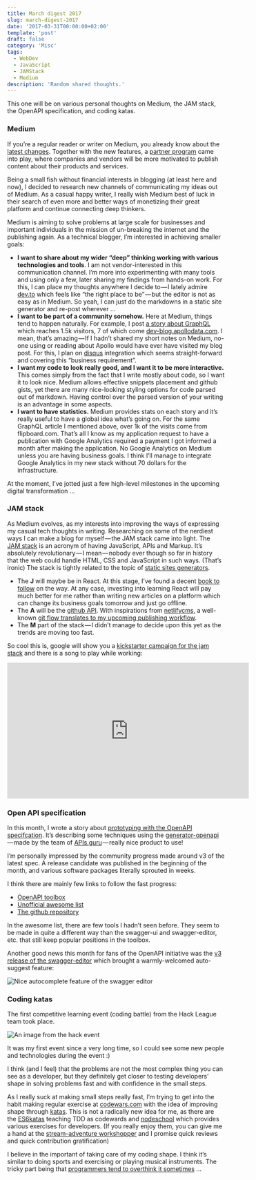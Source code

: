 ```yaml
---
title: March digest 2017
slug: march-digest-2017
date: '2017-03-31T00:00:00+02:00'
template: 'post'
draft: false
category: 'Misc'
tags:
  - WebDev
  - JavaScript
  - JAMStack
  - Medium
description: 'Random shared thoughts.'
---
```


This one will be on various personal thoughts on Medium, the JAM stack, the OpenAPI specification, and coding katas.

### Medium

If you’re a regular reader or writer on Medium, you already know about the [latest changes](https://medium.com/3minread). Together with the new features, a [partner program](https://help.medium.com/hc/en-us/articles/115004750267-Medium-Membership-Partner-Program-FAQ) came into play, where companies and vendors will be more motivated to publish content about their products and services.

Being a small fish without financial interests in blogging (at least here and now), I decided to research new channels of communicating my ideas out of Medium. As a casual happy writer, I really wish Medium best of luck in their search of even more and better ways of monetizing their great platform and continue connecting deep thinkers.

Medium is aiming to solve problems at large scale for businesses and important individuals in the mission of un-breaking the internet and the publishing again. As a technical blogger, I’m interested in achieving smaller goals:

- **I want to share about my wider “deep” thinking working with various technologies and tools**. I am not vendor-interested in this communication channel. I’m more into experimenting with many tools and using only a few, later sharing my findings from hands-on work. For this, I can place my thoughts anywhere I decide to — I lately admire [dev.to](https://dev.to/) which feels like “the right place to be” — but the editor is not as easy as in Medium. So yeah, I can just do the markdowns in a static site generator and re-post wherever …
- **I want to be part of a community somehow.** Here at Medium, things tend to happen naturally. For example, I post [a story about GraphQL](https://medium.com/@kalin.chernev/the-guide-to-learn-graphql-i-wish-i-found-few-months-go-97f9d9ca6f12) which reaches 1.5k visitors, 7 of which come [dev-blog.apollodata.com](http://dev-blog.apollodata.com/ 'dev-blog.apollodata.com'). I mean, that’s amazing — If I hadn’t shared my short notes on Medium, no-one using or reading about Apollo would have ever have visited my blog post. For this, I plan on [disqus](https://disqus.com/) integration which seems straight-forward and covering this “business requirement”.
- **I want my code to look really good, and I want it to be more interactive.** This comes simply from the fact that I write mostly about code, so I want it to look nice. Medium allows effective snippets placement and github gists, yet there are many nice-looking styling options for code parsed out of markdown. Having control over the parsed version of your writing is an advantage in some aspects.
- **I want to have statistics.** Medium provides stats on each story and it’s really useful to have a global idea what’s going on. For the same GraphQL article I mentioned above, over 1k of the visits come from flipboard.com. That’s all I know as my application request to have a publication with Google Analytics required a payment I got informed a month after making the application. No Google Analytics on Medium unless you are having business goals. I think I’ll manage to integrate Google Analytics in my new stack without 70 dollars for the infrastructure.

At the moment, I’ve jotted just a few high-level milestones in the upcoming digital transformation …

### JAM stack

As Medium evolves, as my interests into improving the ways of expressing my casual tech thoughts in writing. Researching on some of the nerdiest ways I can make a blog for myself — the JAM stack came into light. The [JAM stack](https://jamstack.org/) is an acronym of having JavaScript, APIs and Markup. It’s absolutely revolutionary — I mean — nobody ever though so far in history that the web could handle HTML, CSS and JavaScript in such ways. (That’s ironic) The stack is tightly related to the topic of [static sites generators](https://www.staticgen.com/).

- The **J** will maybe be in React. At this stage, I’ve found a decent [book to follow](https://www.packtpub.com/web-development/mastering-react) on the way. At any case, investing into learning React will pay much better for me rather than writing new articles on a platform which can change its business goals tomorrow and just go offline.
- The **A** will be the [github API](https://developer.github.com/v3/). With inspirations from [netlifycms](https://www.netlifycms.org/), a well-known [git flow translates to my upcoming publishing workflow](https://www.netlifycms.org/docs/configuration-options/#publish-mode).
- The **M** part of the stack — I didn’t manage to decide upon this yet as the trends are moving too fast.

So cool this is, google will show you a [kickstarter campaign for the jam stack](https://www.kickstarter.com/projects/846364129/jamstack-the-worlds-first-attachable-guitar-amplif?lang=fr) and there is a song to play while working:

<iframe width="560" height="315" src="https://www.youtube.com/embed/oFRbZJXjWIA?rel=0" frameborder="0" allowfullscreen></iframe>

### Open API specification

In this month, I wrote a story about [prototyping with the OpenAPI specifcation](https://restful.io/prototyping-your-api-project-with-the-open-api-specification-and-node-js-tools-7cb19f47f72d). It’s describing some techniques using the [generator-openapi](https://github.com/Rebilly/generator-openapi-repo) — made by the team of [APIs.guru](https://apis.guru/) — really nice product to use!

I’m personally impressed by the community progress made around v3 of the latest spec. A release candidate was published in the beginning of the month, and various software packages literally sprouted in weeks.

I think there are mainly few links to follow the fast progress:

- [OpenAPI toolbox](http://openapi.toolbox.apievangelist.com/)
- [Unofficial awesome list](https://github.com/mermade/awesome-openapi3)
- [The github repository](https://github.com/OAI/OpenAPI-Specification)

In the awesome list, there are few tools I hadn’t seen before. They seem to be made in quite a different way than the swagger-ui and swagger-editor, etc. that still keep popular positions in the toolbox.

Another good news this month for fans of the OpenAPI initiative was the [v3 release of the swagger-editor](https://github.com/swagger-api/swagger-editor/releases/tag/v3.0.0) which brought a warmly-welcomed auto-suggest feature:

![Nice autocomplete feature of the swagger editor](https://cdn-images-1.medium.com/max/800/1*n9qpZymZykXOuG9zxdUryQ.png)

### Coding katas

The first competitive learning event (coding battle) from the Hack League team took place.

![An image from the hack event](https://cdn-images-1.medium.com/max/800/1*aqpQIY4DURgBoYGJTDyIQg.jpeg)

It was my first event since a very long time, so I could see some new people and technologies during the event :)

I think (and I feel) that the problems are not the most complex thing you can see as a developer, but they definitely get closer to testing developers’ shape in solving problems fast and with confidence in the small steps.

As I really suck at making small steps really fast, I’m trying to get into the habit making regular exercise at [codewars.com](https://www.codewars.com) with the idea of improving shape through [katas](https://en.wikipedia.org/wiki/Kata). This is not a radically new idea for me, as there are the [ES6katas](http://es6katas.org/) teaching TDD as codewards and [nodeschool](https://nodeschool.io/) which provides various exercises for developers. (If you really enjoy them, you can give me a hand at the [stream-adventure workshopper](https://github.com/workshopper/stream-adventure/issues) and I promise quick reviews and quick contribution gratification)

I believe in the important of taking care of my coding shape. I think it’s similar to doing sports and exercising or playing musical instruments. The tricky part being that [programmers tend to overthink it sometimes](https://hackhands.com/dont-code-katas/) …
